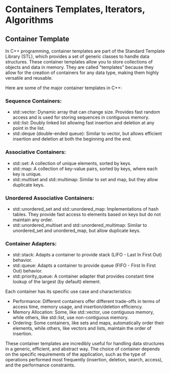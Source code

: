 # Containers Templates, Iterators, Algorithms

## Container Template

In C++ programming, container templates are part of the Standard Template Library (STL), which provides a set of generic classes to handle data structures. These container templates allow you to store collections of objects and data in memory. They are called "templates" because they allow for the creation of containers for any data type, making them highly versatile and reusable.

Here are some of the major container templates in C++:

### Sequence Containers:

+ std::vector: Dynamic array that can change size. Provides fast random access and is used for storing sequences in contiguous memory.
+ std::list: Doubly linked list allowing fast insertion and deletion at any point in the list.
+ std::deque (double-ended queue): Similar to vector, but allows efficient insertion and deletion at both the beginning and the end.

### Associative Containers:
+ std::set: A collection of unique elements, sorted by keys.
+ std::map: A collection of key-value pairs, sorted by keys, where each key is unique.
+ std::multiset and std::multimap: Similar to set and map, but they allow duplicate keys.

### Unordered Associative Containers:

+ std::unordered_set and std::unordered_map: Implementations of hash tables. They provide fast access to elements based on keys but do not maintain any order.
+ std::unordered_multiset and std::unordered_multimap: Similar to unordered_set and unordered_map, but allow duplicate keys.

### Container Adapters:

+ std::stack: Adapts a container to provide stack (LIFO - Last In First Out) behavior.
+ std::queue: Adapts a container to provide queue (FIFO - First In First Out) behavior.
+ std::priority_queue: A container adapter that provides constant time lookup of the largest (by default) element.

Each container has its specific use case and characteristics:

+ Performance: Different containers offer different trade-offs in terms of access time, memory usage, and insertion/deletion efficiency.
+ Memory Allocation: Some, like std::vector, use contiguous memory, while others, like std::list, use non-contiguous memory.
+ Ordering: Some containers, like sets and maps, automatically order their elements, while others, like vectors and lists, maintain the order of insertion.

These container templates are incredibly useful for handling data structures in a generic, efficient, and abstract way. The choice of container depends on the specific requirements of the application, such as the type of operations performed most frequently (insertion, deletion, search, access), and the performance constraints.
